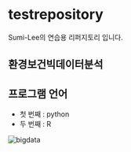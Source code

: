 # testrepository
Sumi-Lee의 연습용 리퍼지토리 입니다.

## 환경보건빅데이터분석

## 프로그램 언어
  - 첫 번째 : python
  - 두 번째 : R

![bigdata](https://www.cau.ac.kr/cau/img/about/ui1_a_1.png)




